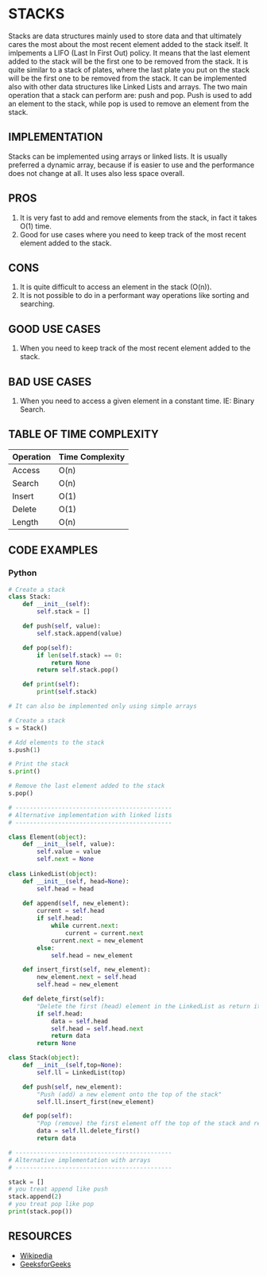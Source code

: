 # STACKS

Stacks are data structures mainly used to store data and that ultimately cares the most about the most recent element added to the stack itself. It imlpements a LIFO (Last In First Out) policy. It means that the last element added to the stack will be the first one to be removed from the stack. It is quite similar to a stack of plates, where the last plate you put on the stack will be the first one to be removed from the stack. It can be implemented also with other data structures like Linked Lists and arrays. The two main operation that a stack can perform are: push and pop. Push is used to add an element to the stack, while pop is used to remove an element from the stack.

## IMPLEMENTATION

Stacks can be implemented using arrays or linked lists. It is usually preferred a dynamic array, because if is easier to use and the performance does not change at all. It uses also less space overall. 
## PROS
1. It is very fast to add and remove elements from the stack, in fact it takes O(1) time.
2. Good for use cases where you need to keep track of the most recent element added to the stack.

## CONS
1. It is quite difficult to access an element in the stack (O(n)).
2. It is not possible to do in a performant way operations like sorting and searching.

## GOOD USE CASES
1. When you need to keep track of the most recent element added to the stack.

## BAD USE CASES
1. When you need to access a given element in a constant time. IE: Binary Search.

## TABLE OF TIME COMPLEXITY
| Operation | Time Complexity |
|-----------|-----------------|
| Access    | O(n)            |
| Search    | O(n)            |
| Insert    | O(1)            |
| Delete    | O(1)            |
| Length    | O(n)            |

## CODE EXAMPLES
### Python
```python
# Create a stack
class Stack:
    def __init__(self):
        self.stack = []

    def push(self, value):
        self.stack.append(value)

    def pop(self):
        if len(self.stack) == 0:
            return None
        return self.stack.pop()

    def print(self):
        print(self.stack)

# It can also be implemented only using simple arrays

# Create a stack
s = Stack()

# Add elements to the stack
s.push(1)

# Print the stack
s.print()

# Remove the last element added to the stack
s.pop()

# --------------------------------------------
# Alternative implementation with linked lists
# --------------------------------------------

class Element(object):
    def __init__(self, value):
        self.value = value
        self.next = None
       
class LinkedList(object):
    def __init__(self, head=None):
        self.head = head
       
    def append(self, new_element):
        current = self.head
        if self.head:
            while current.next:
                current = current.next
            current.next = new_element
        else:
            self.head = new_element

    def insert_first(self, new_element):
        new_element.next = self.head
        self.head = new_element

    def delete_first(self):
        "Delete the first (head) element in the LinkedList as return it"
        if self.head:
            data = self.head
            self.head = self.head.next
            return data
        return None

class Stack(object):
    def __init__(self,top=None):
        self.ll = LinkedList(top)

    def push(self, new_element):
        "Push (add) a new element onto the top of the stack"
        self.ll.insert_first(new_element)

    def pop(self):
        "Pop (remove) the first element off the top of the stack and return it"
        data = self.ll.delete_first()
        return data

# --------------------------------------------
# Alternative implementation with arrays
# --------------------------------------------

stack = []
# you treat append like push
stack.append(2)
# you treat pop like pop
print(stack.pop())
```

## RESOURCES
- [Wikipedia](https://en.wikipedia.org/wiki/Stack_(abstract_data_type))
- [GeeksforGeeks](https://www.geeksforgeeks.org/stack-data-structure-introduction-program/)
